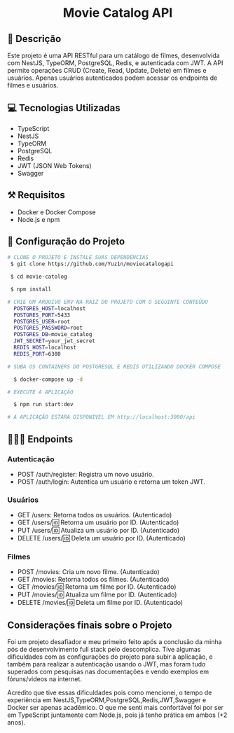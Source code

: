 <h1 align="center">Movie Catalog API</h1>

## 📕 Descrição

Este projeto é uma API RESTful para um catálogo de filmes, desenvolvida com NestJS, TypeORM, PostgreSQL, Redis, e autenticada com JWT. A API permite operações CRUD (Create, Read, Update, Delete) em filmes e usuários. Apenas usuários autenticados podem acessar os endpoints de filmes e usuários.


## 💻 Tecnologias Utilizadas
- TypeScript
- NestJS
- TypeORM
- PostgreSQL
- Redis
- JWT (JSON Web Tokens)
- Swagger


## ⚒️ Requisitos
- Docker e Docker Compose
- Node.js e npm

## 📁 Configuração do Projeto
````bash
# CLONE O PROJETO E INSTALE SUAS DEPENDÊNCIAS
 $ git clone https://github.com/Yuz1n/moviecatalogapi

 $ cd movie-catolog

 $ npm install

# CRIE UM ARQUIVO ENV NA RAIZ DO PROJETO COM O SEGUINTE CONTEÚDO
  POSTGRES_HOST=localhost
  POSTGRES_PORT=5433
  POSTGRES_USER=root
  POSTGRES_PASSWORD=root
  POSTGRES_DB=movie_catalog
  JWT_SECRET=your_jwt_secret
  REDIS_HOST=localhost
  REDIS_PORT=6380

# SUBA OS CONTAINERS DO POSTGRESQL E REDIS UTILIZANDO DOCKER COMPOSE

  $ docker-compose up -d

# EXECUTE A APLICAÇÃO

  $ npm run start:dev

# A APLICAÇÃO ESTARÁ DISPONIVEL EM http://localhost:3000/api

 ````

 ## 🧑🏻‍💻 Endpoints
  ### Autenticação
  - POST /auth/register: Registra um novo usuário.
  - POST /auth/login: Autentica um usuário e retorna um token JWT.
  ### Usuários
  - GET /users: Retorna todos os usuários. (Autenticado)
  - GET /users/:id: Retorna um usuário por ID. (Autenticado)
  - PUT /users/:id: Atualiza um usuário por ID. (Autenticado)
  - DELETE /users/:id: Deleta um usuário por ID. (Autenticado)
  ### Filmes
  - POST /movies: Cria um novo filme. (Autenticado)
  - GET /movies: Retorna todos os filmes. (Autenticado)
  - GET /movies/:id: Retorna um filme por ID. (Autenticado)
  - PUT /movies/:id: Atualiza um filme por ID. (Autenticado)
  - DELETE /movies/:id: Deleta um filme por ID. (Autenticado)

  ## Considerações finais sobre o Projeto
  Foi um projeto desafiador e meu primeiro feito após a conclusão da minha pós de desenvolvimento full stack pelo descomplica. Tive algumas dificuldades com as configurações do projeto para subir a aplicação, e também para realizar a autenticação usando o JWT, mas foram tudo superados com pesquisas nas documentações e vendo exemplos em fóruns/videos na internet.

   Acredito que tive essas dificuldades pois como mencionei, o tempo de experiência em  NestJS,TypeORM,PostgreSQL,Redis,JWT,Swagger e Docker ser apenas acadêmico. O que me senti mais confortável foi por ser em TypeScript juntamente com Node.js, pois já tenho prática em ambos (+2 anos).